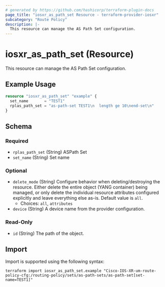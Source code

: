 ```yaml
---
# generated by https://github.com/hashicorp/terraform-plugin-docs
page_title: "iosxr_as_path_set Resource - terraform-provider-iosxr"
subcategory: "Route Policy"
description: |-
  This resource can manage the AS Path Set configuration.
---
```


# iosxr_as_path_set (Resource)

This resource can manage the AS Path Set configuration.

## Example Usage

```terraform
resource "iosxr_as_path_set" "example" {
  set_name       = "TEST1"
  rplas_path_set = "as-path-set TEST1\n  length ge 10\nend-set\n"
}
```

<!-- schema generated by tfplugindocs -->
## Schema

### Required

- `rplas_path_set` (String) ASPath Set
- `set_name` (String) Set name

### Optional

- `delete_mode` (String) Configure behavior when deleting/destroying the resource. Either delete the entire object (YANG container) being managed, or only delete the individual resource attributes configured explicitly and leave everything else as-is. Default value is `all`.
  - Choices: `all`, `attributes`
- `device` (String) A device name from the provider configuration.

### Read-Only

- `id` (String) The path of the object.

## Import

Import is supported using the following syntax:

```shell
terraform import iosxr_as_path_set.example "Cisco-IOS-XR-um-route-policy-cfg:/routing-policy/sets/as-path-sets/as-path-set[set-name=TEST1]"
```

